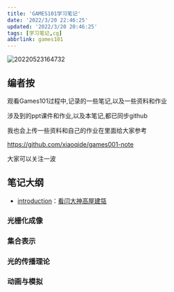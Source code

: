 ```yaml
---
title: 'GAMES101学习笔记'
date: '2022/3/20 22:46:25'
updated: '2022/3/20 20:46:25'
tags: [学习笔记,cg]
abbrlink: games101
---
```


![20220523164732](https://pic.ours1984.top/img/20220523164732.png)

## 编者按

观看Games101过程中,记录的一些笔记,以及一些资料和作业

涉及到的ppt课件和作业,以及本笔记,都已同步github

我也会上传一些资料和自己的作业在里面给大家参考

<https://github.com/xiaoqide/games001-note>

大家可以关注一波
<!--more-->

## 笔记大纲

- [introduction](GAMES101-01.md)：[看闫大神高屋建瓴](https://blog.ours1984.top/posts/games101-01)

### 光栅化成像

### 集合表示

### 光的传播理论

### 动画与模拟
